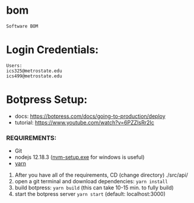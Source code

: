 # bom
    Software BOM

# Login Credentials:
    Users:
    ics325@metrostate.edu
    ics499@metrostate.edu

# Botpress Setup:
* docs: https://botpress.com/docs/going-to-production/deploy
* tutorial: https://www.youtube.com/watch?v=6PZZIsRr2Ic

### REQUIREMENTS:
* Git
* nodejs 12.18.3 ([nvm-setup.exe](https://github.com/coreybutler/nvm-windows/releases/download/1.1.9/nvm-setup.exe) for windows is useful)
* [yarn](https://github.com/yarnpkg/yarn/releases/download/v1.22.4/yarn-1.22.4.msi)

1. After you have all of the requirements, CD (change directory) ./src/api/
2. open a git terminal and download dependencies: ```yarn install```
3. build botpress: ```yarn build``` (this can take 10-15 min. to fully build)
4. start the botpress server ```yarn start``` (default: localhost:3000)
